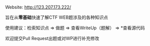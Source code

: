 Website: http://123.207.173.222/

旨在从**零基础**快速了解CTF WEB题涉及的各种知识点

使用建议：检索知识点 => 做题 => 查看WriteUp（题解） => *查看源代码

欢迎提交Pull Request出题或对WP进行补充修改
